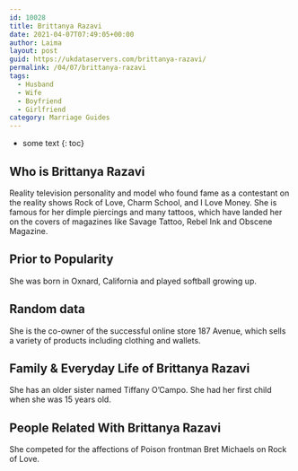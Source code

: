 ```yaml
---
id: 10028
title: Brittanya Razavi
date: 2021-04-07T07:49:05+00:00
author: Laima
layout: post
guid: https://ukdataservers.com/brittanya-razavi/
permalink: /04/07/brittanya-razavi
tags:
  - Husband
  - Wife
  - Boyfriend
  - Girlfriend
category: Marriage Guides
---
```


* some text
{: toc}


## Who is Brittanya Razavi
                  
                  
                  
Reality television personality and model who found fame as a contestant on the reality shows Rock of Love, Charm School, and I Love Money. She is famous for her dimple piercings and many tattoos, which have landed her on the covers of magazines like Savage Tattoo, Rebel Ink and Obscene Magazine.
                  
              
            
              
            
                
                
                
## Prior to Popularity
                  
                  
                  
She was born in Oxnard, California and played softball growing up.
                  
              
            
              
            
                
                
                
## Random data
                  
                  
                  
She is the co-owner of the successful online store 187 Avenue, which sells a variety of products including clothing and wallets.
                  
              
            
              
            
                
                
                
## Family & Everyday Life of Brittanya Razavi
                  
                  
                  
She has an older sister named Tiffany O&#8217;Campo. She had her first child when she was 15 years old.
                  
              
            
              
            
                
                
                
## People Related With Brittanya Razavi
                  
                  
                  
She competed for the affections of Poison frontman Bret Michaels on Rock of Love.
                  
              
            
              
            
                
              
            
              
              
            
            
              
            
          
          
          